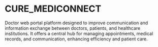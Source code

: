 # CURE_MEDICONNECT
 Doctor web portal platform designed to improve communication and information exchange between doctors, patients, and healthcare institutions. It offers a central hub for managing appointments, medical records, and communication, enhancing efficiency and patient care.
